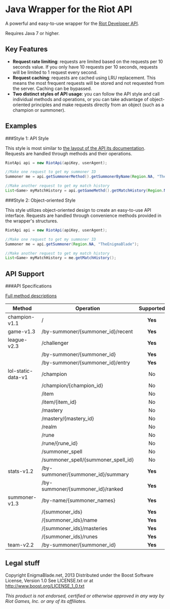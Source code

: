 Java Wrapper for the Riot API
=============================

A powerful and easy-to-use wrapper for the [Riot Developer API](https://developer.riotgames.com/).

Requires Java 7 or higher.

Key Features
------------

* **Request rate limiting**: requests are limited based on the requests per 10 seconds value. If you only have 10 requests per 10 seconds, requests will be limited to 1 request every second.
* **Request caching**: requests are cached using LRU replacement. This means the most frequent requests will be stored and not requested from the server. Caching can be bypassed.
* **Two distinct styles of API usage**: you can follow the API style and call individual methods and operations, or you can take advantage of object-oriented principles and make requests directly from an object (such as a champion or summoner).

Examples
--------

###Style 1: API Style

This style is most similar to [the layout of the API its documentation](https://developer.riotgames.com/api/methods). Requests are handled through methods and their operations.

```java
RiotApi api = new RiotApi(apiKey, userAgent);

//Make one request to get my summoner ID
Summoner me = api.getSummonerMethod().getSummonerByName(Region.NA, "TheEnigmaBlade");

//Make another request to get my match history
List<Game> myMatchHistory = api.getGameMethd().getMatchHistory(Region.NA, me.getId());
```

###Style 2: Object-oriented Style

This style utilizes object-oriented design to create an easy-to-use API interface. Requests are handled through convenience methods provided in the wrapper's structures.

```java
RiotApi api = new RiotApi(apiKey, userAgent);

//Make one request to get my summoner ID
Summoner me = api.getSummoner(Region.NA, "TheEnigmaBlade");

//Make another request to get my match history
List<Game> myMatchHistory = me.getMatchHistory();
```

API Support
-----------

###API Specifications

[Full method descriptions](http://developer.riotgames.com/api/methods)

| Method             | Operation                           | Supported |
| ------------------ | ----------------------------------- | :-------: |
| champion-v1.1      | /                                   | **Yes**   |
| game-v1.3          | /by-summoner/{summoner_id}/recent   | **Yes**   |
| league-v2.3        | /challenger                         | **Yes**   |
|                    | /by-summoner/{summoner_id}          | **Yes**   |
|                    | /by-summoner/{summoner_id}/entry    | **Yes**   |
| lol-static-data-v1 | /champion                           | No        |
|                    | /champion/{champion_id}             | No        |
|                    | /item                               | No        |
|                    | /item/{item_id}                     | No        |
|                    | /mastery                            | No        |
|                    | /mastery/{mastery_id}               | No        |
|                    | /realm                              | No        |
|                    | /rune                               | No        |
|                    | /rune/{rune_id}                     | No        |
|                    | /summoner_spell                     | No        |
|                    | /summoner_spell/{summoner_spell_id} | No        |
| stats-v1.2         | /by-summoner/{summoner_id}/summary  | **Yes**   |
|                    | /by-summoner/{summoner_id}/ranked   | **Yes**   |
| summoner-v1.3      | /by-name/{summoner_names}           | **Yes**   |
|                    | /{summoner_ids}                     | **Yes**   |
|                    | /{summoner_ids}/name                | **Yes**   |
|                    | /{summoner_ids}/masteries           | **Yes**   |
|                    | /{summoner_ids}/runes               | **Yes**   |
| team-v2.2          | /by-summoner/{summoner_id}          | **Yes**   |

Legal stuff
-----------

Copyright EnigmaBlade.net, 2013
Distributed under the Boost Software License, Version 1.0
See LICENSE.txt or at http://www.boost.org/LICENSE_1_0.txt

*This product is not endorsed, certified or otherwise approved in any way by Riot Games, Inc. or any of its affiliates.*
